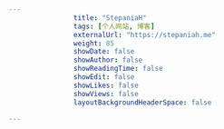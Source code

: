 ---
                title: "StepaniaH"
                tags: [个人网站, 博客]
                externalUrl: "https://stepaniah.me"
                weight: 85
                showDate: false
                showAuthor: false
                showReadingTime: false
                showEdit: false
                showLikes: false
                showViews: false
                layoutBackgroundHeaderSpace: false
                ---

